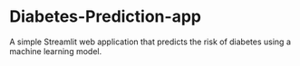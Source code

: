 # Diabetes-Prediction-app
A simple Streamlit web application that predicts the risk of diabetes using a machine learning model. 
